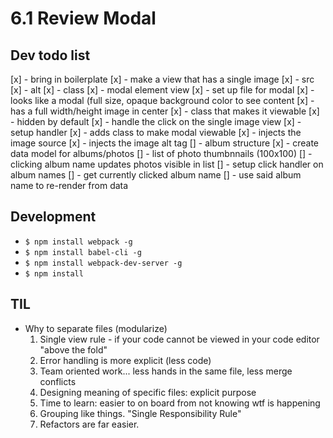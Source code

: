 # 6.1 Review Modal

## Dev todo list
[x] - bring in boilerplate
[x] - make a view that has a single image
  [x] - src
  [x] - alt
  [x] - class
[x] - modal element view
  [x] - set up file for modal
  [x] - looks like a modal (full size, opaque background color to see content
  [x] - has a full width/height image in center
  [x] - class that makes it viewable
  [x] - hidden by default
[x] - handle the click on the single image view
  [x] - setup handler
  [x] - adds class to make modal viewable
  [x] - injects the image source
  [x] - injects the image alt tag
[] - album structure
  [x] - create data model for albums/photos
  [] - list of photo thumbnnails (100x100)
[] - clicking album name updates photos visible in list
  [] - setup click handler on album names
  [] - get currently clicked album name
  [] - use said album name to re-render from data

## Development
  - `$ npm install webpack -g`
  - `$ npm install babel-cli -g`
  - `$ npm install webpack-dev-server -g`
  - `$ npm install`

## TIL
- Why to separate files (modularize)
  1. Single view rule - if your code cannot be viewed in your code editor
      "above the fold"
  2. Error handling is more explicit (less code)
  3. Team oriented work... less hands in the same file, less merge conflicts
  4. Designing meaning of specific files: explicit purpose
  5. Time to learn: easier to on board from not knowing wtf is happening
  6. Grouping like things. "Single Responsibility Rule"
  7. Refactors are far easier.
